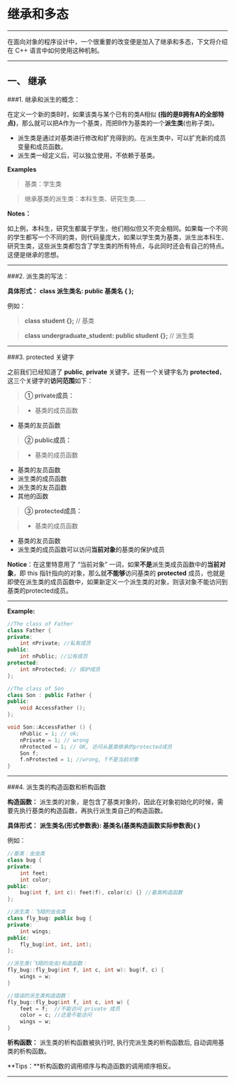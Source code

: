 # 继承和多态

---

在面向对象的程序设计中，一个很重要的改变便是加入了继承和多态，下文将介绍在 C++ 语言中如何使用这种机制。

---

## 一、 继承

###1. 继承和派生的概念：

在定义一个新的类B时，如果该类与某个已有的类A相似 **(指的是B拥有A的全部特点)**，那么就可以把A作为一个基类，而把B作为基类的一个**派生类**(也称子类)。

* 派生类是通过对基类进行修改和扩充得到的。在派生类中，可以扩充新的成员变量和成员函数。
* 派生类一经定义后，可以独立使用，不依赖于基类。

**Examples**

> 基类：学生类

> 继承基类的派生类：本科生类、研究生类……

**Notes：**

如上例，本科生，研究生都属于学生，他们相似但又不完全相同。如果每一个不同的学生都写一个不同的类，则代码量庞大，如果以学生类为基类，派生出本科生、研究生类，这些派生类都包含了学生类的所有特点，与此同时还会有自己的特点。这便是继承的思想。

---

###2. 派生类的写法：

**具体形式：** **class 派生类名: public 基类名 { };**

例如：

> **class student {};** // 基类

> **class undergraduate_student: public student {};** // 派生类

---

###3. protected 关键字

之前我们已经知道了 **public**, **private** 关键字。还有一个关键字名为 **protected**，这三个关键字的**访问范围**如下：

> **① private成员：**

> * 基类的成员函数
* 基类的友员函数

> **② public成员：**

>* 基类的成员函数
* 基类的友员函数
* 派生类的成员函数
* 派生类的友员函数
* 其他的函数

> **③ protected成员：**

> * 基类的成员函数
* 基类的友员函数
* 派生类的成员函数可以访问**当前对象**的基类的保护成员

**Notice**：在这里特意用了 “当前对象” 一词，如果**不是**派生类成员函数中的**当前对象**，即 this 指针指向的对象，那么就**不能够**访问基类的 **protected** 成员，也就是即使在派生类的成员函数中，如果新定义一个派生类的对象，则该对象不能访问到基类的protected成员。

---

**Example:**

```cpp
//The class of Father
class Father {
private:
    int nPrivate; //私有成员
public: 
    int nPublic; //公有成员
protected: 
    int nProtected; // 保护成员
};

//The class of Son
class Son : public Father {
public:
    void AccessFather ();
};

void Son::AccessFather () {
    nPublic = 1; // ok;
    nPrivate = 1; // wrong
    nProtected = 1; // OK, 访问从基类继承的protected成员
    Son f;
    f.nProtected = 1; //wrong, f不是当前对象
}
```

---

###4. 派生类的构造函数和析构函数

**构造函数：**
派生类的对象，是包含了基类对象的，因此在对象初始化的时候，需要先执行基类的构造函数，再执行派生类自己的构造函数。

**具体形式：** **派生类名(形式参数表): 基类名(基类构造函数实际参数表){ }**

例如：
```cpp
//基类：虫虫类
class bug {
private:
    int feet;
    int color;
public:
    bug(int f, int c): feet(f), color(c) {} //基类构造函数
};

//派生类：飞翔的虫虫类
class fly_bug: public bug {
private:
    int wings;
public:
    fly_bug(int, int, int);
};

//派生类(飞翔的虫虫)构造函数：
fly_bug::fly_bug(int f, int c, int w): bug(f, c) {
    wings = w;
}

//错误的派生类构造函数：
fly_bug::fly_bug(int f, int c, int w) {
    feet = f;  //不能访问 private 成员
    color = c; //还是不能访问
    wings = w;
}
```

**析构函数：**
派生类的析构函数被执行时, 执行完派生类的析构函数后, 自动调用基类的析构函数。

**Tips：**析构函数的调用顺序与构造函数的调用顺序相反。

---
